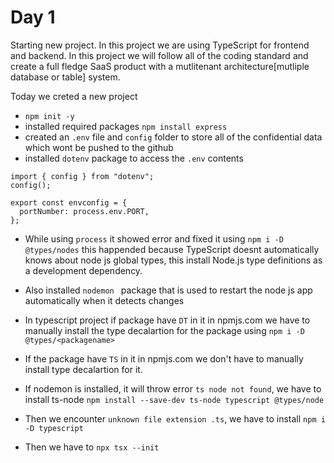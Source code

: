 # Day 1

Starting new project. In this project we are using TypeScript for frontend and backend. In this project we will follow all of the coding standard and create a full fledge SaaS product with a mutlitenant architecture[mutliple database or table] system.

Today we creted a new project

- `npm init -y`
- installed required packages `npm install express`
- created an `.env` file and `config` folder to store all of the confidential data which wont be pushed to the github
- installed `dotenv` package to access the `.env` contents

```
import { config } from "dotenv";
config();

export const envconfig = {
  portNumber: process.env.PORT,
};
```

- While using `process` it showed error and fixed it using `npm i -D @types/nodes` this happended because TypeScript doesnt automatically knows about node js global types, this install Node.js type definitions as a development dependency.

- Also installed `nodemon ` package that is used to restart the node js app automatically when it detects changes
- In typescript project if package have `DT` in it in npmjs.com we have to manually install the type decalartion for the package using `npm i -D @types/<packagename>`
- If the package have `TS` in it in npmjs.com we don't have to manually install type decalartion for it.
- If nodemon is installed, it will throw error `ts node not found`, we have to install ts-node `npm install --save-dev ts-node typescript @types/node`

- Then we encounter `unknown file extension .ts`, we have to install `npm i -D typescript`
- Then we have to `npx tsx --init `
